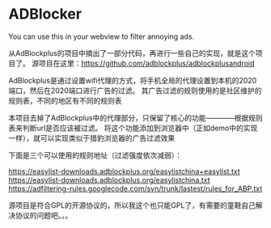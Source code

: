 # ADBlocker
You can use this in your webview to filter annoying ads.

从AdBlockplus的项目中摘出了一部分代码，再进行一些自己的实现，就是这个项目了。
源项目在这里：https://github.com/adblockplus/adblockplusandroid

AdBlockplus是通过设置wifi代理的方式，将手机全局的代理设置到本机的2020端口，然后在2020端口进行广告的过滤。
其广告过滤的规则使用的是社区维护的规则表，不同的地区有不同的规则表

本项目去掉了AdBlockplus中的代理部分，只保留了核心的功能————根据规则表来判断url是否应该被过滤。
将这个功能添加到浏览器中（正如demo中的实现一样），就可以实现类似于猎豹浏览器的广告过滤效果


下面是三个可以使用的规则地址（过滤强度依次减弱）：

https://easylist-downloads.adblockplus.org/easylistchina+easylist.txt
https://easylist-downloads.adblockplus.org/easylistchina.txt
https://adfiltering-rules.googlecode.com/svn/trunk/lastest/rules_for_ABP.txt

源项目是符合GPL的开源协议的，所以我这个也只能GPL了，有需要的童鞋自己解决协议的问题吧。。。
